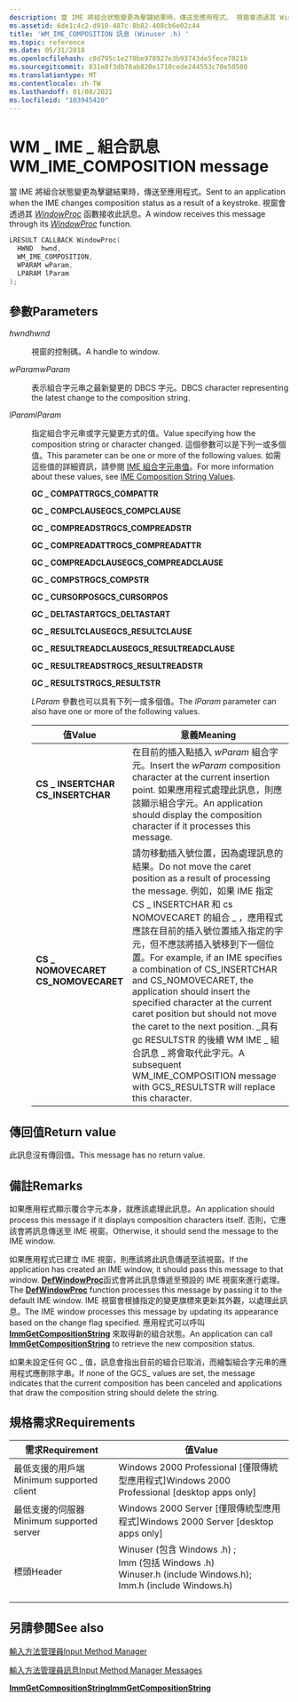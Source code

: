 ```yaml
---
description: 當 IME 將組合狀態變更為擊鍵結果時，傳送至應用程式。 視窗會透過其 WindowProc 函數接收此訊息。
ms.assetid: 6de1c4c2-d910-487c-8b82-408cb6e02c44
title: 'WM_IME_COMPOSITION 訊息 (Winuser .h) '
ms.topic: reference
ms.date: 05/31/2018
ms.openlocfilehash: c8d795c1e270be978927e3b93743de5fece7021b
ms.sourcegitcommit: 831e8f3db78ab820e1710cede244553c70e50500
ms.translationtype: MT
ms.contentlocale: zh-TW
ms.lasthandoff: 01/08/2021
ms.locfileid: "103945420"
---
```

# <a name="wm_ime_composition-message"></a><span data-ttu-id="6964a-104">WM \_ IME \_ 組合訊息</span><span class="sxs-lookup"><span data-stu-id="6964a-104">WM\_IME\_COMPOSITION message</span></span>

<span data-ttu-id="6964a-105">當 IME 將組合狀態變更為擊鍵結果時，傳送至應用程式。</span><span class="sxs-lookup"><span data-stu-id="6964a-105">Sent to an application when the IME changes composition status as a result of a keystroke.</span></span> <span data-ttu-id="6964a-106">視窗會透過其 [*WindowProc*](/previous-versions/windows/desktop/legacy/ms633573(v=vs.85)) 函數接收此訊息。</span><span class="sxs-lookup"><span data-stu-id="6964a-106">A window receives this message through its [*WindowProc*](/previous-versions/windows/desktop/legacy/ms633573(v=vs.85)) function.</span></span>


```C++
LRESULT CALLBACK WindowProc(
  HWND  hwnd,     
  WM_IME_COMPOSITION,   
  WPARAM wParam,
  LPARAM lParam          
);
```



## <a name="parameters"></a><span data-ttu-id="6964a-107">參數</span><span class="sxs-lookup"><span data-stu-id="6964a-107">Parameters</span></span>

<dl> <dt>

<span data-ttu-id="6964a-108">*hwnd*</span><span class="sxs-lookup"><span data-stu-id="6964a-108">*hwnd*</span></span> 
</dt> <dd>

<span data-ttu-id="6964a-109">視窗的控制碼。</span><span class="sxs-lookup"><span data-stu-id="6964a-109">A handle to window.</span></span>

</dd> <dt>

<span data-ttu-id="6964a-110">*wParam*</span><span class="sxs-lookup"><span data-stu-id="6964a-110">*wParam*</span></span> 
</dt> <dd>

<span data-ttu-id="6964a-111">表示組合字元串之最新變更的 DBCS 字元。</span><span class="sxs-lookup"><span data-stu-id="6964a-111">DBCS character representing the latest change to the composition string.</span></span>

</dd> <dt>

<span data-ttu-id="6964a-112">*lParam*</span><span class="sxs-lookup"><span data-stu-id="6964a-112">*lParam*</span></span> 
</dt> <dd>

<span data-ttu-id="6964a-113">指定組合字元串或字元變更方式的值。</span><span class="sxs-lookup"><span data-stu-id="6964a-113">Value specifying how the composition string or character changed.</span></span> <span data-ttu-id="6964a-114">這個參數可以是下列一或多個值。</span><span class="sxs-lookup"><span data-stu-id="6964a-114">This parameter can be one or more of the following values.</span></span> <span data-ttu-id="6964a-115">如需這些值的詳細資訊，請參閱 [IME 組合字元串值](ime-composition-string-values.md)。</span><span class="sxs-lookup"><span data-stu-id="6964a-115">For more information about these values, see [IME Composition String Values](ime-composition-string-values.md).</span></span>

<dl><span id="GCS_COMPATTR"></span><span id="gcs_compattr"></span><dt>

<span data-ttu-id="6964a-116">**GC \_ COMPATTR**</span><span class="sxs-lookup"><span data-stu-id="6964a-116">**GCS\_COMPATTR**</span></span>
</dt><span id="GCS_COMPCLAUSE"></span><span id="gcs_compclause"></span><dt>

<span data-ttu-id="6964a-117">**GC \_ COMPCLAUSE**</span><span class="sxs-lookup"><span data-stu-id="6964a-117">**GCS\_COMPCLAUSE**</span></span>
</dt><span id="GCS_COMPREADSTR"></span><span id="gcs_compreadstr"></span><dt>

<span data-ttu-id="6964a-118">**GC \_ COMPREADSTR**</span><span class="sxs-lookup"><span data-stu-id="6964a-118">**GCS\_COMPREADSTR**</span></span>
</dt><span id="GCS_COMPREADATTR"></span><span id="gcs_compreadattr"></span><dt>

<span data-ttu-id="6964a-119">**GC \_ COMPREADATTR**</span><span class="sxs-lookup"><span data-stu-id="6964a-119">**GCS\_COMPREADATTR**</span></span>
</dt><span id="GCS_COMPREADCLAUSE"></span><span id="gcs_compreadclause"></span><dt>

<span data-ttu-id="6964a-120">**GC \_ COMPREADCLAUSE**</span><span class="sxs-lookup"><span data-stu-id="6964a-120">**GCS\_COMPREADCLAUSE**</span></span>
</dt><span id="GCS_COMPSTR"></span><span id="gcs_compstr"></span><dt>

<span data-ttu-id="6964a-121">**GC \_ COMPSTR**</span><span class="sxs-lookup"><span data-stu-id="6964a-121">**GCS\_COMPSTR**</span></span>
</dt><span id="GCS_CURSORPOS"></span><span id="gcs_cursorpos"></span><dt>

<span data-ttu-id="6964a-122">**GC \_ CURSORPOS**</span><span class="sxs-lookup"><span data-stu-id="6964a-122">**GCS\_CURSORPOS**</span></span>
</dt><span id="GCS_DELTASTART"></span><span id="gcs_deltastart"></span><dt>

<span data-ttu-id="6964a-123">**GC \_ DELTASTART**</span><span class="sxs-lookup"><span data-stu-id="6964a-123">**GCS\_DELTASTART**</span></span>
</dt><span id="GCS_RESULTCLAUSE"></span><span id="gcs_resultclause"></span><dt>

<span data-ttu-id="6964a-124">**GC \_ RESULTCLAUSE**</span><span class="sxs-lookup"><span data-stu-id="6964a-124">**GCS\_RESULTCLAUSE**</span></span>
</dt><span id="GCS_RESULTREADCLAUSE"></span><span id="gcs_resultreadclause"></span><dt>

<span data-ttu-id="6964a-125">**GC \_ RESULTREADCLAUSE**</span><span class="sxs-lookup"><span data-stu-id="6964a-125">**GCS\_RESULTREADCLAUSE**</span></span>
</dt><span id="GCS_RESULTREADSTR"></span><span id="gcs_resultreadstr"></span><dt>

<span data-ttu-id="6964a-126">**GC \_ RESULTREADSTR**</span><span class="sxs-lookup"><span data-stu-id="6964a-126">**GCS\_RESULTREADSTR**</span></span>
</dt><span id="GCS_RESULTSTR"></span><span id="gcs_resultstr"></span><dt>

<span data-ttu-id="6964a-127">**GC \_ RESULTSTR**</span><span class="sxs-lookup"><span data-stu-id="6964a-127">**GCS\_RESULTSTR**</span></span>
</dt> </dl>

<span data-ttu-id="6964a-128">*LParam* 參數也可以具有下列一或多個值。</span><span class="sxs-lookup"><span data-stu-id="6964a-128">The *lParam* parameter can also have one or more of the following values.</span></span>



| <span data-ttu-id="6964a-129">值</span><span class="sxs-lookup"><span data-stu-id="6964a-129">Value</span></span>                                                                                                                                                            | <span data-ttu-id="6964a-130">意義</span><span class="sxs-lookup"><span data-stu-id="6964a-130">Meaning</span></span>                                                                                                                                                                                                                                                                                                                                                                                                   |
|------------------------------------------------------------------------------------------------------------------------------------------------------------------|-----------------------------------------------------------------------------------------------------------------------------------------------------------------------------------------------------------------------------------------------------------------------------------------------------------------------------------------------------------------------------------------------------------|
| <span id="CS_INSERTCHAR"></span><span id="cs_insertchar"></span><dl> <span data-ttu-id="6964a-131"><dt>**CS \_ INSERTCHAR**</dt></span><span class="sxs-lookup"><span data-stu-id="6964a-131"><dt>**CS\_INSERTCHAR**</dt></span></span> </dl>    | <span data-ttu-id="6964a-132">在目前的插入點插入 *wParam* 組合字元。</span><span class="sxs-lookup"><span data-stu-id="6964a-132">Insert the *wParam* composition character at the current insertion point.</span></span> <span data-ttu-id="6964a-133">如果應用程式處理此訊息，則應該顯示組合字元。</span><span class="sxs-lookup"><span data-stu-id="6964a-133">An application should display the composition character if it processes this message.</span></span><br/>                                                                                                                                                                                                                                |
| <span id="CS_NOMOVECARET"></span><span id="cs_nomovecaret"></span><dl> <span data-ttu-id="6964a-134"><dt>**CS \_ NOMOVECARET**</dt></span><span class="sxs-lookup"><span data-stu-id="6964a-134"><dt>**CS\_NOMOVECARET**</dt></span></span> </dl> | <span data-ttu-id="6964a-135">請勿移動插入號位置，因為處理訊息的結果。</span><span class="sxs-lookup"><span data-stu-id="6964a-135">Do not move the caret position as a result of processing the message.</span></span> <span data-ttu-id="6964a-136">例如，如果 IME 指定 CS \_ INSERTCHAR 和 cs NOMOVECARET 的組合 \_ ，應用程式應該在目前的插入號位置插入指定的字元，但不應該將插入號移到下一個位置。</span><span class="sxs-lookup"><span data-stu-id="6964a-136">For example, if an IME specifies a combination of CS\_INSERTCHAR and CS\_NOMOVECARET, the application should insert the specified character at the current caret position but should not move the caret to the next position.</span></span> <span data-ttu-id="6964a-137">\_具有 gc RESULTSTR 的後續 WM IME \_ 組合訊息 \_ 將會取代此字元。</span><span class="sxs-lookup"><span data-stu-id="6964a-137">A subsequent WM\_IME\_COMPOSITION message with GCS\_RESULTSTR will replace this character.</span></span><br/> |



 

</dd> </dl>

## <a name="return-value"></a><span data-ttu-id="6964a-138">傳回值</span><span class="sxs-lookup"><span data-stu-id="6964a-138">Return value</span></span>

<span data-ttu-id="6964a-139">此訊息沒有傳回值。</span><span class="sxs-lookup"><span data-stu-id="6964a-139">This message has no return value.</span></span>

## <a name="remarks"></a><span data-ttu-id="6964a-140">備註</span><span class="sxs-lookup"><span data-stu-id="6964a-140">Remarks</span></span>

<span data-ttu-id="6964a-141">如果應用程式顯示覆合字元本身，就應該處理此訊息。</span><span class="sxs-lookup"><span data-stu-id="6964a-141">An application should process this message if it displays composition characters itself.</span></span> <span data-ttu-id="6964a-142">否則，它應該會將訊息傳送至 IME 視窗。</span><span class="sxs-lookup"><span data-stu-id="6964a-142">Otherwise, it should send the message to the IME window.</span></span>

<span data-ttu-id="6964a-143">如果應用程式已建立 IME 視窗，則應該將此訊息傳遞至該視窗。</span><span class="sxs-lookup"><span data-stu-id="6964a-143">If the application has created an IME window, it should pass this message to that window.</span></span> <span data-ttu-id="6964a-144">[**DefWindowProc**](/windows/desktop/api/winuser/nf-winuser-defwindowproca)函式會將此訊息傳遞至預設的 IME 視窗來進行處理。</span><span class="sxs-lookup"><span data-stu-id="6964a-144">The [**DefWindowProc**](/windows/desktop/api/winuser/nf-winuser-defwindowproca)  function processes this message by passing it to the default IME window.</span></span> <span data-ttu-id="6964a-145">IME 視窗會根據指定的變更旗標來更新其外觀，以處理此訊息。</span><span class="sxs-lookup"><span data-stu-id="6964a-145">The IME window processes this message by updating its appearance based on the change flag specified.</span></span> <span data-ttu-id="6964a-146">應用程式可以呼叫 [**ImmGetCompositionString**](/windows/desktop/api/Imm/nf-imm-immgetcompositionstringa) 來取得新的組合狀態。</span><span class="sxs-lookup"><span data-stu-id="6964a-146">An application can call [**ImmGetCompositionString**](/windows/desktop/api/Imm/nf-imm-immgetcompositionstringa) to retrieve the new composition status.</span></span>

<span data-ttu-id="6964a-147">如果未設定任何 GC \_ 值，訊息會指出目前的組合已取消，而繪製組合字元串的應用程式應刪除字串。</span><span class="sxs-lookup"><span data-stu-id="6964a-147">If none of the GCS\_ values are set, the message indicates that the current composition has been canceled and applications that draw the composition string should delete the string.</span></span>

## <a name="requirements"></a><span data-ttu-id="6964a-148">規格需求</span><span class="sxs-lookup"><span data-stu-id="6964a-148">Requirements</span></span>



| <span data-ttu-id="6964a-149">需求</span><span class="sxs-lookup"><span data-stu-id="6964a-149">Requirement</span></span> | <span data-ttu-id="6964a-150">值</span><span class="sxs-lookup"><span data-stu-id="6964a-150">Value</span></span> |
|-------------------------------------|-------------------------------------------------------------------------------------------------------------------------------------------------------------------------------------------|
| <span data-ttu-id="6964a-151">最低支援的用戶端</span><span class="sxs-lookup"><span data-stu-id="6964a-151">Minimum supported client</span></span><br/> | <span data-ttu-id="6964a-152">Windows 2000 Professional \[僅限傳統型應用程式\]</span><span class="sxs-lookup"><span data-stu-id="6964a-152">Windows 2000 Professional \[desktop apps only\]</span></span><br/>                                                                                                                                |
| <span data-ttu-id="6964a-153">最低支援的伺服器</span><span class="sxs-lookup"><span data-stu-id="6964a-153">Minimum supported server</span></span><br/> | <span data-ttu-id="6964a-154">Windows 2000 Server \[僅限傳統型應用程式\]</span><span class="sxs-lookup"><span data-stu-id="6964a-154">Windows 2000 Server \[desktop apps only\]</span></span><br/>                                                                                                                                      |
| <span data-ttu-id="6964a-155">標頭</span><span class="sxs-lookup"><span data-stu-id="6964a-155">Header</span></span><br/>                   | <dl> <span data-ttu-id="6964a-156"><dt>Winuser (包含 Windows .h) ;</dt><dt>Imm (包括 Windows .h) </dt></span><span class="sxs-lookup"><span data-stu-id="6964a-156"><dt>Winuser.h (include Windows.h); </dt> <dt>Imm.h (include Windows.h)</dt></span></span> </dl> |



## <a name="see-also"></a><span data-ttu-id="6964a-157">另請參閱</span><span class="sxs-lookup"><span data-stu-id="6964a-157">See also</span></span>

<dl> <dt>

[<span data-ttu-id="6964a-158">輸入方法管理員</span><span class="sxs-lookup"><span data-stu-id="6964a-158">Input Method Manager</span></span>](input-method-manager.md)
</dt> <dt>

[<span data-ttu-id="6964a-159">輸入方法管理員訊息</span><span class="sxs-lookup"><span data-stu-id="6964a-159">Input Method Manager Messages</span></span>](input-method-manager-messages.md)
</dt> <dt>

[<span data-ttu-id="6964a-160">**ImmGetCompositionString**</span><span class="sxs-lookup"><span data-stu-id="6964a-160">**ImmGetCompositionString**</span></span>](/windows/desktop/api/Imm/nf-imm-immgetcompositionstringa)
</dt> </dl>

 

 
